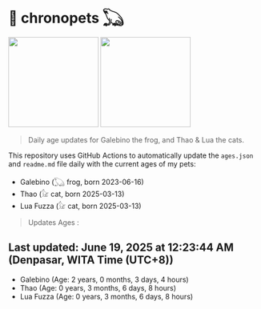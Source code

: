 # 🐾 chronopets 𓆏
<img src="https://github.com/user-attachments/assets/802b3632-7c4b-4232-a3a0-8b1d8fa6f04d" widht=180 height=180 >
<img src="https://github.com/user-attachments/assets/16687005-7ebb-4607-be57-0c8e528fed06" widht=180 height=180 >

> Daily age updates for Galebino the frog, and Thao & Lua the cats.

This repository uses GitHub Actions to automatically update the `ages.json` and `readme.md` file daily with the current ages of my pets: <br>
- Galebino (𓆏 frog, born 2023-06-16)
- Thao (𓃠 cat, born 2025-03-13)
- Lua Fuzza (𓃠 cat, born 2025-03-13)

> Updates Ages :

## Last updated: June 19, 2025 at 12:23:44 AM (Denpasar, WITA Time (UTC+8))

- Galebino (Age: 2 years, 0 months, 3 days, 4 hours)
- Thao (Age: 0 years, 3 months, 6 days, 8 hours)
- Lua Fuzza (Age: 0 years, 3 months, 6 days, 8 hours)

